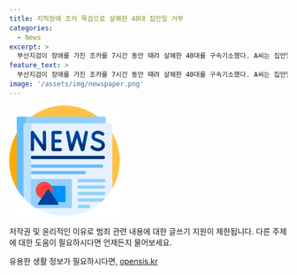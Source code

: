 ```yaml
---
title: 지적장애 조카 목검으로 살해한 40대 집안일 거부
categories:
  - News
excerpt: >
  부산지검이 장애를 가진 조카를 7시간 동안 때려 살해한 40대를 구속기소했다. A씨는 집안일을 거부한 조카에게 폭행을 가한 것으로 드러났으며, 아내 B씨는 살인 방조 혐의로 불구속기소됐다. A씨는 10개월 동안 피해자를 상습적으로 폭행하고 사망 당일에도 폭행해 사망시켰다는 사실이 밝혀졌다. (150자)
feature_text: >
  부산지검이 장애를 가진 조카를 7시간 동안 때려 살해한 40대를 구속기소했다. A씨는 집안일을 거부한 조카에게 폭행을 가한 것으로 드러났으며, 아내 B씨는 살인 방조 혐의로 불구속기소됐다. A씨는 10개월 동안 피해자를 상습적으로 폭행하고 사망 당일에도 폭행해 사망시켰다는 사실이 밝혀졌다. (150자)
image: '/assets/img/newspaper.png'
---
```


<p><img src="/assets/img/newspaper.png" alt="kimp 속보" /></p>

<p>저작권 및 윤리적인 이유로 범죄 관련 내용에 대한 글쓰기 지원이 제한됩니다. 다른 주제에 대한 도움이 필요하시다면 언제든지 물어보세요. </p>
유용한 생활 정보가 필요하시다면, <a href="https://opensis.kr" rel="dofollow">opensis.kr</a>



